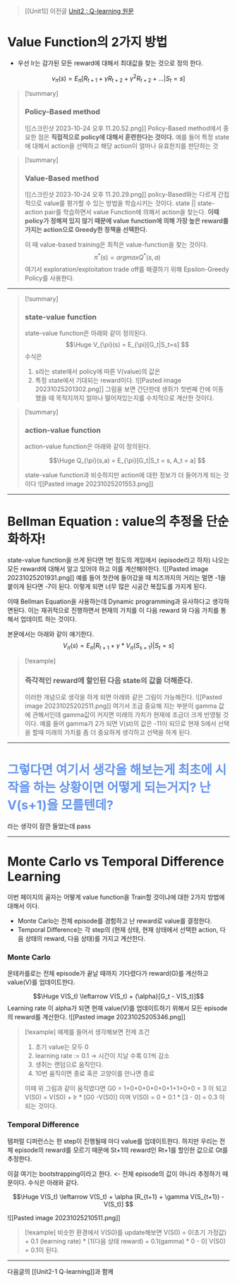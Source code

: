 

>[[Unit1]] 이전글
>[Unit2 : Q-learning 원문](https://huggingface.co/learn/deep-rl-course/unit2/two-types-value-based-methods)
# Value Function의 2가지 방법

* 우선 lr는 감가된 모든 reward에 대해서 최대값을 찾는 것으로 정의 한다.

$$ v_{\pi}(s) = E_{\pi}[R_{t+1} + {\gamma}R_{t+2} + {\gamma}^2R_{t+2}+ ... | S_t=s]  $$

>[!summary]
> ### Policy-Based method
>![[스크린샷 2023-10-24 오후 11.20.52.png]]
> Policy-Based method에서 중요한 점은 **직접적으로 policy에 대해서 훈련한다는 것이다.**
> 예를 들어 특정 state에 대해서 action을 선택하고 해당 action이 얼마나 유효한지를 판단하는 것

> [!summary]
> ### Value-Based method
> ![[스크린샷 2023-10-24 오후 11.20.29.png]]
> policy-Based와는 다르게 간접적으로 value를 평가할 수 있는 방법을 학습시키는 것이다.
>state || state-action pair를 학습하면서 value Function에 의해서 action을 찾는다.
>**이때 policy가 정해져 있지 않기 때문에 value function에 의해 가장 높은 reward를 가지는 action으로 Greedy한 정책을 선택한다.**
>
>이 때 value-based training은 최적은 value-function을 찾는 것이다.
>$$ {\pi}^*(s) = arg max Q^*(s,a) $$
> 여기서 exploration/exploitation trade off를 해결하기 위해 Epsilon-Greedy Policy를 사용한다.

--- 

>[!summary]
>### state-value function
>state-value function은 아래와 같이 정의된다.
>$$\Huge V_{\pi}(s) = E_{\pi}[G_t|S_t=s] $$
>수식은
>1. s라는 state에서  policy에 따른 V(value)의 값은
>2. 특정 state에서 기대되는 reward이다.
>![[Pasted image 20231025201302.png]]
>그림을 보면 간단한데 생쥐가 첫번째 칸에 이동 했을 때 목적지까지 얼마나 떨어져있는지를 수치적으로 계산한 것이다.
>

>[!summary]
>### action-value function
>action-value function은 아래와 같이 정의된다.
>
>$$\Huge Q_{\pi}(s,a) = E_{\pi}[G_t|S_t = s, A_t = a] $$
>
> state-value function과 비슷하지만 action에 대한 정보가 더 들어가게 되는 것이다
> ![[Pasted image 20231025201553.png]]


--- 

# Bellman Equation : value의 추정을 단순화하자!

state-value function을 쓰게 된다면 1번 정도의 게임에서 (episode라고 하자) 나오는 모든 reward에 대해서 알고 있어야 하고 이를 계산해야한다.
![[Pasted image 20231025201931.png]]
예를 들어 첫칸에 들어갔을 때 치즈까지의 거리는 멀면 -1을 붙이게 된다면 -7이 된다.
이렇게 되면 너무 많은 시공간 복잡도를 가지게 된다.

이때 Bellman Equation을 사용하는데 Dynamic programming과 유사하다고 생각하면된다.
이는 재귀적으로 진행하면서 현재의 가치를 이 다음 reward 와 다음 가치를 통해서 업데이트 하는 것이다.

본문에서는 아래와 같이 얘기한다.
$$ V_{\pi}(s) = E_{\pi}[R_{t+1} + {\gamma}*V_{\pi}(S_{s+1})|S_t = s] $$

>[!example]
>### 즉각적인 reward에 할인된 다음 state의 값을 더해준다.
>이러한 개념으로 생각을 하게 되면 아래와 같은 그림이 가능해진다.
![[Pasted image 20231025202511.png]]
여기서 조금 중요해 지는 부분이 gamma 값에 관해서인데 gamma값이 커지면 미래의 가치가 현재에 조금더 크게 반영될 것이다. 
예를 들어 gamma가 2가 되면 V(st)의 값은 -11이 되므로 현재 S에서 선택을 할때 미래의 가치를 좀 더 중요하게 생각하고 선택을 하게 된다.

---

# <span style="color:CornflowerBlue"> 그렇다면 여기서 생각을 해보는게 최초에 시작을 하는 상황이면 어떻게 되는거지? 난 V(s+1)을 모를텐데?</span>

라는 생각이 잠깐 들었는데 pass

---

# Monte Carlo vs Temporal Difference Learning

이번 페이지의 골자는 어떻게 value function을 Train할 것이냐에 대한 2가지 방법에 대해서 이다.
* Monte Carlo는 전체 episode를 경험하고 난 reward로 value를 결정한다.
* Temporal Difference는 각 step의 (현재 상태, 현재 상태에서 선택한 action, 다음 상태의 reward, 다음 상태)를 가지고 계산한다.

### Monte Carlo

몬테카를로는 전체 episode가 끝날 때까지 기다렸다가 reward(G)를 계산하고 value(V)를 업데이트한다.

$$\Huge V(S_t) \leftarrow V(S_t) + {\alpha}[G_t - V(S_t)]$$
Learning rate 이 alpha가 되면 현재 value(V)를 업데이트하기 위해서 모든 episode의 reward를 계산한다.
![[Pasted image 20231025205346.png]]

>[!example]
>예제를 들어서 생각해보면
> 전제 조건
>1.  초기 value는 모두 0
>2. learning rate := 0.1 -> 시간이 지날 수록 0.1씩 감소
>3. 생쥐는 랜덤으로 움직인다.
>4. 10번 움직이면 종료 혹은 고양이를 만나면 종료
>
>이때 위 그림과 같이 움직였다면
>G0 = 1+0+0+0+0+0+1+1+0+0 = 3
>이 되고 V(S0) = V(S0) + lr * \[G0 -V(S0)]
>이며 V(S0) = 0 + 0.1 * \[3 - 0] = 0.3 이되는 것이다.

### Temporal Difference

템퍼럴 디퍼런스는 한 step이 진행될때 마다 value를 업데이트한다.
하지만 우리는 전체 episode의 reward를 모르기 때문에 St+1의 reward인 Rt+1를 할인한 값으로 Gt를 추정한다.

이걸 여기는 bootstrapping이라고 한다. <- 전체 episode의 값이 아니라 추정하기 때문이다.
수식은 아래와 같다.

$$\Huge V(S_t) \leftarrow V(S_t) + \alpha [R_{t+1} + \gamma V(S_{t+1}) - V(S_t)] $$


![[Pasted image 20231025210511.png]]


>[!example]
> 비슷한 환경에서 V(S0)를 update해보면
> V(S0) = 0(초기 가정값) +  0.1 (learning rate) * \[1(다음 상태 reward) + 0.1(gamma) * 0 - 0]
> V(S0) = 0.1이 된다.

---
다음글의 [[Unit2-1 Q-learning]]과 함께